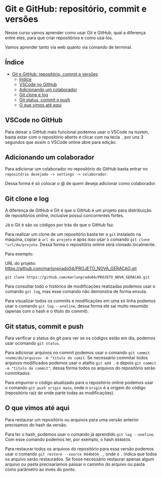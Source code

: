 # Git e GitHub: repositório, commit e versões

Nesse curso vamos aprender como usar Git e GitHub, qual a diferença entre eles, para que criar repositórios e como usá-los.

Vamos aprender tanto via web quanto via comando de terminal.

## Índice

- [Git e GitHub: repositório, commit e versões](#git-e-github-repositório-commit-e-versões)
  - [Índice](#índice)
  - [VSCode no GitHub](#vscode-no-github)
  - [Adicionando um colaborador](#adicionando-um-colaborador)
  - [Git clone e log](#git-clone-e-log)
  - [Git status, commit e push](#git-status-commit-e-push)
  - [O que vimos até aqui](#o-que-vimos-até-aqui)

## VSCode no GitHub

Para deixar o GitHub mais funcional podemos usar o VSCode na nuvem, basta estar com o repositório aberto e clicar com na tecla `.` por uns 3 segundos que assim o VSCode online abre para edição.

## Adicionando um colaborador

Para adicionar um colaborador no repositório do GitHub basta entrar no `repositório desejado -> settings -> colaborador`.

Dessa forma é só colocar o @ de quem deseja adicionar como colaborador.

## Git clone e log

A diferença de GitHub e Git é que o GitHub é um projeto para distribuição de repositórios online, inclusive possui concorrentes fortes.

Já o Git é são os códigos por trás do que o GitHub faz.

Para realizar um clone de um repositório basta ter o `git` instalado na máquina, copiar a `url do projeto` e após isso usar o comando `git clone "url/do/projeto`. Dessa forma o repositório online será clonado localmente.

Para exemplo:

URL do projeto: <https://github.com/marlonprado04/PROJETO_NOVA_GERACAO.git>

```git
git clone https://github.com/marlonprado04/PROJETO_NOVA_GERACAO.git
```

Para consultar todo o histórico de modificações realizadas podemos usar o comando `git log`, mas esse comando não demonstra de forma enxuta.

Para visualizar todos os commits e modificações em uma só linha podemos usar o comando `git log --oneline`, dessa forma ele sai muito resumido (apenas com o hash e o titulo do commit).

## Git status, commit e push

Para verificar o status do git para ver se os códigos estão em dia, podemos usar  ocomando `git status`.

Para adicionar arquivos no commit podemos usar o comando `git commit <nome/do/arquivo> -m "titulo do comit`. Se necessário commitar todos arquivos modificados podemos usar o atalho `git add .` e depois `git commit -m "titulo do commit"`, dessa forma todos os arquivos do repositório serão commitados.

Para _empurrar_ o código atualizado para o repositório online podemos usar o comando `git push origin main`, onde o `origin` é a origem do código (repositório raiz de onde parte todas as modificações).

## O que vimos até aqui

Para restaurar um repositório ou arquivos para uma versão anterior precisamos do hash da versão.

Para ter o hash, podemos usar o comando já aprendido `git log --oneline`. Com esse comando podemos ter, por exemplo, o hash `0d4b034`.

Para restaurar todos os arquivos do repositório para essa versão podemos usar o comando `git restore --source 0d4b034 .`, onde o `.` indica que todos os arquivo serão restaurados. Se fosse necessário restaurar apenas algum arquivo ou pasta precisaríamos passar o caminho do arquivo ou pasta como parâmetro ao invés do ponto.
